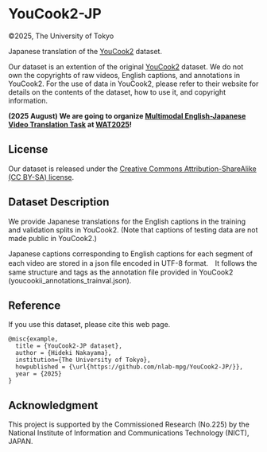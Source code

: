# YouCook2-JP

©2025, The University of Tokyo

Japanese translation of the [YouCook2](http://youcook2.eecs.umich.edu/) dataset. 

Our dataset is an extention of the original [YouCook2](http://youcook2.eecs.umich.edu/) dataset. We do not own the copyrights of raw videos, English captions, and annotations in YouCook2. For the use of data in YouCook2, please refer to their website for details on the contents of the dataset, how to use it, and copyright information.

**(2025 August) We are going to organize [Multimodal English-Japanese Video Translation Task](https://nlab-mpg.github.io/wat2025-mmt-jp/) at [WAT2025](https://lotus.kuee.kyoto-u.ac.jp/WAT/WAT2025/index.html)!**


## License
Our dataset is released under the [Creative Commons Attribution-ShareAlike (CC BY-SA) license](https://creativecommons.org/licenses/by-sa/4.0/legalcode).

## Dataset Description
We provide Japanese translations for the English captions in the training and validation splits in YouCook2. (Note that captions of testing data are not made public in YouCook2.)

Japanese captions corresponding to English captions for each segment of each video are stored in a json file encoded in UTF-8 format.　It follows the same structure and tags as the annotation file provided in YouCook2 (youcookii_annotations_trainval.json).


## Reference
If you use this dataset, please cite this web page.

```
@misc{example,
  title = {YouCook2-JP dataset},
  author = {Hideki Nakayama},
  institution={The University of Tokyo},
  howpublished = {\url{https://github.com/nlab-mpg/YouCook2-JP/}},
  year = {2025}
}
```
## Acknowledgment
This project is supported by the Commissioned Research (No.225) by the National Institute of Information and Communications Technology (NICT), JAPAN.  
